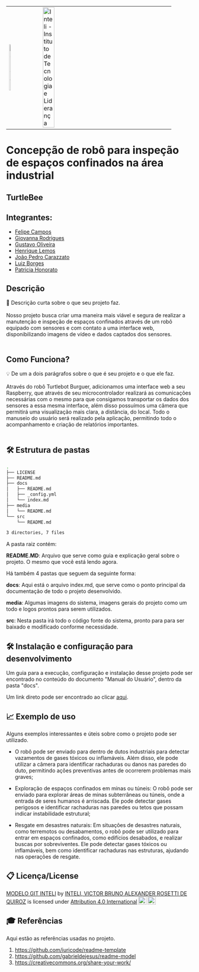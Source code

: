 <table>
<tr>
<td>
<a href= "https://www2.gerdau.com.br/"><img src="https://upload.wikimedia.org/wikipedia/commons/thumb/8/89/Gerdau_logo_%282011%29.svg/1200px-Gerdau_logo_%282011%29.svg.png" alt="Gerdau" border="0" width="20%"></a>
</td>
<td><a href= "https://www.inteli.edu.br/"><img src="https://www.inteli.edu.br/wp-content/uploads/2021/08/20172028/marca_1-2.png" alt="Inteli - Instituto de Tecnologia e Liderança" border="0" width="30%"></a>
</td>
</tr>
</table>

# Concepção de robô para inspeção de espaços confinados na área industrial

## TurtleBee

## Integrantes: 
- <a href="https://www.linkedin.com/in/felipe-pereira-campos-250aa2231/">Felipe Campos</a>
- <a href="https://www.linkedin.com/in/giovanna-rodrigues-araujo/">Giovanna Rodrigues</a>
- <a href="https://www.linkedin.com/in/gustavo-ferreira-oliveira/">Gustavo Oliveira</a>
- <a href="https://www.linkedin.com/in/henriquelfmatias/">Henrique Lemos</a>
- <a href="https://www.linkedin.com/in/jo%C3%A3o-pedro-gon%C3%A7alves-carazzato-147120231/">João Pedro Carazzato</a>
- <a href="https://www.linkedin.com/in/sbluizfernando/">Luiz Borges</a>
- <a href="https://www.linkedin.com/in/patriciahonorato/">Patricia Honorato</a>

## Descrição

📜 Descrição curta sobre o que seu projeto faz.
<br><br>
Nosso projeto busca criar uma maneira mais viável e segura de realizar a manutenção e inspeção de espaços confinados através de um robô equipado com sensores e com contato a uma interface web, disponibilizando imagens de vídeo e dados captados dos sensores.
<br><br>

## Como Funciona?
💡 De um a dois parágrafos sobre o que é seu projeto e o que ele faz.
<br><br>
Através do robô Turtlebot Burguer, adicionamos uma interface web a seu Raspberry, que através de seu microcontrolador realizará as comunicações necessárias com o mesmo para que consigamos transportar os dados dos sensores a essa mesma interface, além disso possuímos uma câmera que permitirá uma visualização mais clara, a distância, do local. Todo o manuseio do usuário será realizado pela aplicação, permitindo todo o acompanhamento e criação de relatórios importantes.
<br><br>

## 🛠 Estrutura de pastas
```bash
.
├── LICENSE
├── README.md
├── docs
│   ├── README.md
│   ├── _config.yml
│   └── index.md
├── media
│   └── README.md
└── src
    └── README.md

3 directories, 7 files
```

A pasta raiz contém:

<b>README.MD</b>: Arquivo que serve como guia e explicação geral sobre o projeto. O mesmo que você está lendo agora.

Há também 4 pastas que seguem da seguinte forma:

<b>docs</b>: Aqui está o arquivo index.md, que serve como o ponto principal da documentação de todo o projeto desenvolvido.

<b>media</b>: Algumas imagens do sistema, imagens gerais do projeto como um todo e logos prontos para serem utilizados.

<b>src</b>: Nesta pasta irá todo o código fonte do sistema, pronto para para ser baixado e modificado conforme necessidade.

## 🛠 Instalação e configuração para desenvolvimento

Um guia para a execução, configuração e instalação desse projeto pode ser encontrado no conteúdo do documento "Manual do Usuário", dentro da pasta "docs".

Um link direto pode ser encontrado ao clicar [aqui](docs/manual%20do%20usuário).

## 📈 Exemplo de uso

Alguns exemplos interessantes e úteis sobre como o projeto pode ser utilizado.

* O robô pode ser enviado para dentro de dutos industriais para detectar vazamentos de gases tóxicos ou inflamáveis. Além disso, ele pode utilizar a câmera para identificar rachaduras ou danos nas paredes do duto, permitindo ações preventivas antes de ocorrerem problemas mais graves;

* Exploração de espaços confinados em minas ou túneis: O robô pode ser enviado para explorar áreas de minas subterrâneas ou túneis, onde a entrada de seres humanos é arriscada. Ele pode detectar gases perigosos e identificar rachaduras nas paredes ou tetos que possam indicar instabilidade estrutural;

* Resgate em desastres naturais: Em situações de desastres naturais, como terremotos ou desabamentos, o robô pode ser utilizado para entrar em espaços confinados, como edifícios desabados, e realizar buscas por sobreviventes. Ele pode detectar gases tóxicos ou inflamáveis, bem como identificar rachaduras nas estruturas, ajudando nas operações de resgate.

## 📋 Licença/License

<p xmlns:cc="http://creativecommons.org/ns#" xmlns:dct="http://purl.org/dc/terms/"><a property="dct:title" rel="cc:attributionURL" href="https://github.com/Spidus/Teste_Final_1">MODELO GIT INTELI</a> by <a rel="cc:attributionURL dct:creator" property="cc:attributionName" href="https://www.yggbrasil.com.br/vr">INTELI, VICTOR BRUNO ALEXANDER ROSETTI DE QUIROZ</a> is licensed under <a href="http://creativecommons.org/licenses/by/4.0/?ref=chooser-v1" target="_blank" rel="license noopener noreferrer" style="display:inline-block;">Attribution 4.0 International<img style="height:22px!important;margin-left:3px;vertical-align:text-bottom;" src="https://mirrors.creativecommons.org/presskit/icons/cc.svg?ref=chooser-v1"><img style="height:22px!important;margin-left:3px;vertical-align:text-bottom;" src="https://mirrors.creativecommons.org/presskit/icons/by.svg?ref=chooser-v1"></a></p>

## 🎓 Referências

Aqui estão as referências usadas no projeto.

1. <https://github.com/iuricode/readme-template>
2. <https://github.com/gabrieldejesus/readme-model>
3. <https://creativecommons.org/share-your-work/>


